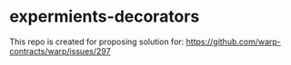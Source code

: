 # expermients-decorators

This repo is created for proposing solution for: https://github.com/warp-contracts/warp/issues/297
